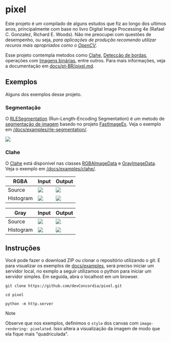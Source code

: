 
# pixel

Este projeto é um compilado de alguns estudos que fiz ao longo dos ultimos anos, principalmente com base no livro Digital Image Processing 4e (Rafael C. Gonzalez, Richard E. Woods).
Não me preocupei com questões de desempenho, ou seja, *para aplicações de produção recomendo utilizar recuros mais apropriados como o [OpenCV](https://opencv.org/)*.

Esse projeto contempla metodos como [Clahe](https://en.wikipedia.org/wiki/Adaptive_histogram_equalization), [Detecção de bordas](https://en.wikipedia.org/wiki/Edge_detection), operações com [Imagens binárias](https://en.wikipedia.org/wiki/Binary_image), entre outros.
Para mais informações, veja a documentação em [docs/pt-BR/pixel.md](https://github.com/devConcordia/pixel/blob/main/docs/pt-BR/pixel.md).

<!--
![](https://github.com/devConcordia/pixel/blob/main/docs/images/folder.png)
-->

## Exemplos

Alguns dos exemplos desse projeto.

### Segmentação

O [RLESegmentation](https://github.com/devConcordia/pixel/blob/main/docs/pt-BR/RLE.md) (Run-Length-Encoding Segmentation) é um metodo de [segmentação de imagem](https://en.wikipedia.org/wiki/Image_segmentation) basedo no projeto [FastImageEx](https://sourceforge.net/projects/fastimageex/).
Veja o exemplo em [/docs/examples/rle-segmentation/](https://github.com/devConcordia/pixel/blob/main/docs/examples/rle-segmentation/).

![](https://github.com/devConcordia/pixel/blob/main/docs/images/rle-sample.png)

### Clahe 

O [Clahe](https://en.wikipedia.org/wiki/Adaptive_histogram_equalization) está disponivel nas classes [RGBAImageData]() e [GrayImageData]().
Veja o exemplo em [/docs/examples/clahe/](https://github.com/devConcordia/pixel/blob/main/docs/examples/clahe/).

| RGBA      | Input | Output |
|-----------|-------|--------|
| Source    | ![](https://github.com/devConcordia/pixel/blob/main/docs/examples/src/img/rock.png) | ![](https://github.com/devConcordia/pixel/blob/main/docs/images/rgb-clahe.png) |
| Histogram | ![](https://github.com/devConcordia/pixel/blob/main/docs/images/rgb-clahe-histogram-input.png) | ![](https://github.com/devConcordia/pixel/blob/main/docs/images/rgb-clahe-histogram-output.png) |


| Gray      | Input | Output |
|-----------|-------|--------|
| Source      | ![](https://github.com/devConcordia/pixel/blob/main/docs/examples/src/img/x-ray.jpg) | ![](https://github.com/devConcordia/pixel/blob/main/docs/images/gray-clahe.png) |
| Histogram | ![](https://github.com/devConcordia/pixel/blob/main/docs/images/gray-clahe-histogram-input.png) | ![](https://github.com/devConcordia/pixel/blob/main/docs/images/gray-clahe-histogram-output.png) |


## Instruções

Você pode fazer o download ZIP ou clonar o repositório utilizando o git.
E para visualizar os exemplos de [docs/examples](https://github.com/devConcordia/pixel/blob/main/docs/examples/), 
será preciso iniciar um servidor local, no exmplo a seguir utilizamos o python para iniciar um servidor simples.
Em seguida, abra o localhost em um browser.

```
git clone https://github.com/devConcordia/pixel.git

cd pixel

python -m http.server
```

> [!NOTE]
> Observe que nos exemplos, definimos o `style` dos canvas com `image-rendering: pixelated`.
> Isso altera a visualização da imagem de modo que ela fique mais "quadriculada".


